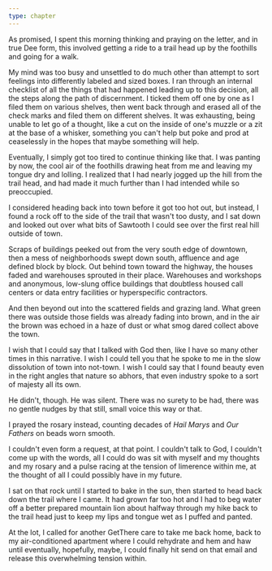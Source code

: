 ```yaml
---
type: chapter
---
```


As promised, I spent this morning thinking and praying on the letter, and in true Dee form, this involved getting a ride to a trail head up by the foothills and going for a walk.

My mind was too busy and unsettled to do much other than attempt to sort feelings into differently labeled and sized boxes. I ran through an internal checklist of all the things that had happened leading up to this decision, all the steps along the path of discernment. I ticked them off one by one as I filed them on various shelves, then went back through and erased all of the check marks and filed them on different shelves. It was exhausting, being unable to let go of a thought, like a cut on the inside of one's muzzle or a zit at the base of a whisker, something you can't help but poke and prod at ceaselessly in the hopes that maybe something will help.

Eventually, I simply got too tired to continue thinking like that. I was panting by now, the cool air of the foothills drawing heat from me and leaving my tongue dry and lolling. I realized that I had nearly jogged up the hill from the trail head, and had made it much further than I had intended while so preoccupied.

I considered heading back into town before it got too hot out, but instead, I found a rock off to the side of the trail that wasn't too dusty, and I sat down and looked out over what bits of Sawtooth I could see over the first real hill outside of town.

Scraps of buildings peeked out from the very south edge of downtown, then a mess of neighborhoods swept down south, affluence and age defined block by block. Out behind town toward the highway, the houses faded and warehouses sprouted in their place. Warehouses and workshops and anonymous, low-slung office buildings that doubtless housed call centers or data entry facilities or hyperspecific contractors.

And then beyond out into the scattered fields and grazing land. What green there was outside those fields was already fading into brown, and in the air the brown was echoed in a haze of dust or what smog dared collect above the town.

I wish that I could say that I talked with God then, like I have so many other times in this narrative. I wish I could tell you that he spoke to me in the slow dissolution of town into not-town. I wish I could say that I found beauty even in the right angles that nature so abhors, that even industry spoke to a sort of majesty all its own.

He didn't, though. He was silent. There was no surety to be had, there was no gentle nudges by that still, small voice this way or that.

I prayed the rosary instead, counting decades of *Hail Marys* and *Our Fathers* on beads worn smooth.

I couldn't even form a request, at that point. I couldn't talk to God, I couldn't come up with the words, all I could do was sit with myself and my thoughts and my rosary and a pulse racing at the tension of limerence within me, at the thought of all I could possibly have in my future.

I sat on that rock until I started to bake in the sun, then started to head back down the trail where I came. It had grown far too hot and I had to beg water off a better prepared mountain lion about halfway through my hike back to the trail head just to keep my lips and tongue wet as I puffed and panted.

At the lot, I called for another GetThere care to take me back home, back to my air-conditioned apartment where I could rehydrate and hem and haw until eventually, hopefully, maybe, I could finally hit send on that email and release this overwhelming tension within.
